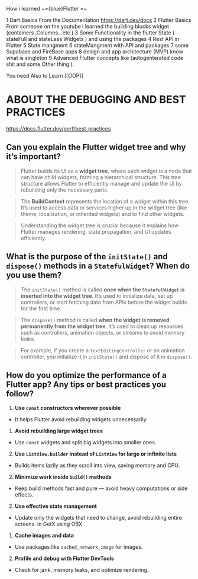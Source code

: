 How i learned ~={blue}Flutter =~


1 Dart Basics From the Documentation https://dart.dev/docs
2 Flutter Basics From someone on the youtube i learned the building blocks widget (containers ,Columns...etc )
3 Some Functionality in the flutter State ( stateFull and stateLess Widgets ) and using the packages
4 Rest API in Flutter 
5 State mangment 
6 stateMangment with API and packages 
7 some Supabase and FireBase apps 
8 design and app architecture (MVP) know what is singleton 
9 Advanced Flutter concepts like (autogenterated code shit and some Other thing ).



You need Also to Learn [[OOP]]



# ABOUT THE DEBUGGING AND BEST PRACTICES
https://docs.flutter.dev/perf/best-practices

## Can you explain the Flutter widget tree and why it’s important?

> Flutter builds its UI as a **widget tree**, where each widget is a node that can have child widgets, forming a hierarchical structure. This tree structure allows Flutter to efficiently manage and update the UI by rebuilding only the necessary parts.

> The **BuildContext** represents the location of a widget within this tree. It’s used to access data or services higher up in the widget tree (like theme, localization, or inherited widgets) and to find other widgets.

> Understanding the widget tree is crucial because it explains how Flutter manages rendering, state propagation, and UI updates efficiently.


## What is the purpose of the `initState()` and `dispose()` methods in a `StatefulWidget`? When do you use them?

> The `initState()` method is called **once when the `StatefulWidget` is inserted into the widget tree**. It’s used to initialize data, set up controllers, or start fetching data from APIs before the widget builds for the first time.

> The `dispose()` method is called **when the widget is removed permanently from the widget tree**. It’s used to clean up resources such as controllers, animation objects, or streams to avoid memory leaks.

> For example, if you create a `TextEditingController` or an animation controller, you initialize it in `initState()` and dispose of it in `dispose()`.



## How do you optimize the performance of a Flutter app? Any tips or best practices you follow?

1. **Use `const` constructors wherever possible**
- It helps Flutter avoid rebuilding widgets unnecessarily 
1. **Avoid rebuilding large widget trees**
- Use `const` widgets and split big widgets into smaller ones.
2. **Use `ListView.builder` instead of `ListView` for large or infinite lists**
- Builds items lazily as they scroll into view, saving memory and CPU.
2. **Minimize work inside `build()` methods**
- Keep build methods fast and pure — avoid heavy computations or side effects.
2. **Use effective state management**
- Update only the widgets that need to change, avoid rebuilding entire screens.
  in GetX using OBX 
1. **Cache images and data**
- Use packages like `cached_network_image` for images.
2. **Profile and debug with Flutter DevTools**
- Check for jank, memory leaks, and optimize rendering.